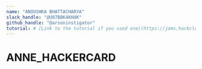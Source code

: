 ```yaml
---
name: "ANOUSHKA BHATTACHARYA"
slack_handle: "@U07BBK4KHUK"
github_handle: "@arsoninstigator"
tutorial: # [Link to the tutorial if you used one](https://jams.hackclub.com/jam/hacker-card)
---
```


# ANNE_HACKERCARD

<!-- Describe your board in 2-3 sentences. What are you making? What will it do? -->

<!-- How much is it going to cost? -->

<!-- Tell us a little bit about your design process. What were some challenges? What helped? ***Totally optional*** -->
